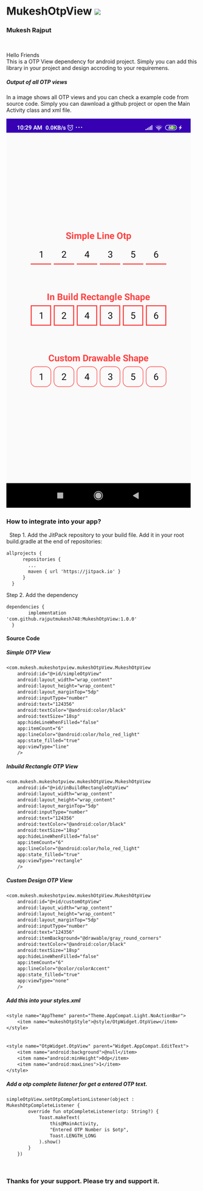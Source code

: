 # MukeshOtpView ![](https://jitpack.io/v/rajputmukesh748/MukeshOtpView.svg)

<h3> Mukesh Rajput </h3>
</br>

<p>
  Hello Friends
  </br>
  This is a OTP View dependency for android project. Simply you can add this library in your project and design accroding to your requiremens.
</p>


<h5>Output of all OTP views</h5>
<p>In a image shows all OTP views and you can check a example code from source code. Simply you can dawnload a github project or open the Main Activity class and xml file.</p>

![MukeshOtpView](https://github.com/rajputmukesh748/MukeshOtpView/blob/main/otp%20example%20output.png)



<h3>How to integrate into your app?</h3>
&nbsp;&nbsp;Step 1. Add the JitPack repository to your build file. Add it in your root build.gradle at the end of repositories:

    allprojects {
		  repositories {
		  	...
		  	maven { url 'https://jitpack.io' }
		  }
	  }
  
 
Step 2. Add the dependency

    dependencies {
	        implementation 'com.github.rajputmukesh748:MukeshOtpView:1.0.0'
	  }


<h4>Source Code</h4>

<h5>Simple OTP View</h5>

    <com.mukesh.mukeshotpview.mukeshOtpView.MukeshOtpView
        android:id="@+id/simpleOtpView"
        android:layout_width="wrap_content"
        android:layout_height="wrap_content"
        android:layout_marginTop="5dp"
        android:inputType="number"
        android:text="124356"
        android:textColor="@android:color/black"
        android:textSize="18sp"
        app:hideLineWhenFilled="false"
        app:itemCount="6"
        app:lineColor="@android:color/holo_red_light"
        app:state_filled="true"
        app:viewType="line"
        />


<h5>Inbuild Rectangle OTP View</h5>

    <com.mukesh.mukeshotpview.mukeshOtpView.MukeshOtpView
        android:id="@+id/inBuildRectangleOtpView"
        android:layout_width="wrap_content"
        android:layout_height="wrap_content"
        android:layout_marginTop="5dp"
        android:inputType="number"
        android:text="124356"
        android:textColor="@android:color/black"
        android:textSize="18sp"
        app:hideLineWhenFilled="false"
        app:itemCount="6"
        app:lineColor="@android:color/holo_red_light"
        app:state_filled="true"
        app:viewType="rectangle"
        />


<h5>Custom Design OTP View</h5>

    <com.mukesh.mukeshotpview.mukeshOtpView.MukeshOtpView
        android:id="@+id/customOtpView"
        android:layout_width="wrap_content"
        android:layout_height="wrap_content"
        android:layout_marginTop="5dp"
        android:inputType="number"
        android:text="124356"
        android:itemBackground="@drawable/gray_round_corners"
        android:textColor="@android:color/black"
        android:textSize="18sp"
        app:hideLineWhenFilled="false"
        app:itemCount="6"
        app:lineColor="@color/colorAccent"
        app:state_filled="true"
        app:viewType="none"
        />
        
        
<h5>Add this into your styles.xml</h5>

    <style name="AppTheme" parent="Theme.AppCompat.Light.NoActionBar">
        <item name="mukeshOtpStyle">@style/OtpWidget.OtpView</item>
    </style>


    <style name="OtpWidget.OtpView" parent="Widget.AppCompat.EditText">
        <item name="android:background">@null</item>
        <item name="android:minHeight">0dp</item>
        <item name="android:maxLines">1</item>
    </style>


<h5>Add a otp complete listener for get a entered OTP text.</h5>

    simpleOtpView.setOtpCompletionListener(object : MukeshOtpCompleteListener {
            override fun otpCompleteListener(otp: String?) {
                Toast.makeText(
                    this@MainActivity,
                    "Entered OTP Number is $otp",
                    Toast.LENGTH_LONG
                ).show()
            }
        })

</br>
<b><h3>Thanks for your support. Please try and support it.</h3></b>
